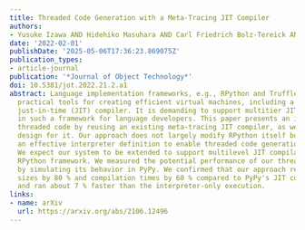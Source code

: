 ```yaml
---
title: Threaded Code Generation with a Meta-Tracing JIT Compiler
authors:
- Yusuke Izawa AND Hidehiko Masuhara AND Carl Friedrich Bolz-Tereick AND Youyou Cong
date: '2022-02-01'
publishDate: '2025-05-06T17:36:23.869075Z'
publication_types:
- article-journal
publication: '*Journal of Object Technology*'
doi: 10.5381/jot.2022.21.2.a1
abstract: Language implementation frameworks, e.g., RPython and Truffle/Graal, are
  practical tools for creating efficient virtual machines, including a well-functioning
  just-in-time (JIT) compiler. It is demanding to support multitier JIT compilation
  in such a framework for language developers. This paper presents an idea to generate
  threaded code by reusing an existing meta-tracing JIT compiler, as well as an interpreter
  design for it. Our approach does not largely modify RPython itself but constructs
  an effective interpreter definition to enable threaded code generation in RPython.
  We expect our system to be extended to support multilevel JIT compilation in the
  RPython framework. We measured the potential performance of our threaded code generation
  by simulating its behavior in PyPy. We confirmed that our approach reduced code
  sizes by 80 % and compilation times by 60 % compared to PyPy's JIT compiler on average,
  and ran about 7 % faster than the interpreter-only execution.
links:
- name: arXiv
  url: https://arxiv.org/abs/2106.12496
---
```

